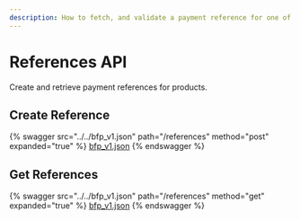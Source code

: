 ```yaml
---
description: How to fetch, and validate a payment reference for one of our products.
---
```

# References API

Create and retrieve payment references for products.

## Create Reference

{% swagger src="../../bfp_v1.json" path="/references" method="post" expanded="true" %}
[bfp_v1.json](../../bfp_v1.json)
{% endswagger %}

## Get References

{% swagger src="../../bfp_v1.json" path="/references" method="get" expanded="true" %}
[bfp_v1.json](../../bfp_v1.json)
{% endswagger %}
